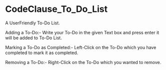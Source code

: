 # CodeClause_To_Do_List

A UserFriendly To-Do List.

Adding a To-Do:-
         Write your To-Do in the given Text box and press enter it will be added to To-Do List.

         
Marking a To-Do as Completed:-
         Left-Click on the To-Do which you have completed to mark it as completed.

         
Removing a To-Do:-
         Right-Click on the To-Do which you wanted to remove.
